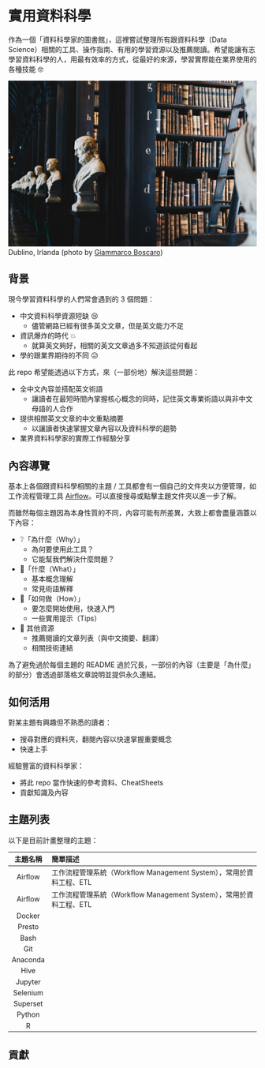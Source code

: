 # 實用資料科學
作為一個「資料科學家的圖書館」，這裡嘗試整理所有跟資料科學（Data Science）相關的工具、操作指南、有用的學習資源以及推薦閱讀。希望能讓有志學習資料科學的人，用最有效率的方式，從最好的來源，學習實際能在業界使用的各種技能 :nerd_face:

![Dublino, Irlanda.](images/cover.jpg)
Dublino, Irlanda (photo by [Giammarco Boscaro](https://unsplash.com/photos/zeH-ljawHtg?utm_source=unsplash&utm_medium=referral&utm_content=creditCopyText))

## 背景
現今學習資料科學的人們常會遇到的 3 個問題：
- 中文資料科學資源短缺 :cry:
    - 儘管網路已經有很多英文文章，但是英文能力不足
- 資訊爆炸的時代 :boom:
    - 就算英文夠好，相關的英文文章過多不知道該從何看起
- 學的跟業界期待的不同 :disappointed_relieved:

此 repo 希望能透過以下方式，來（一部份地）解決這些問題：
- 全中文內容並搭配英文術語
    - 讓讀者在最短時間內掌握核心概念的同時，記住英文專業術語以與非中文母語的人合作
- 提供相關英文文章的中文重點摘要
    - 以讓讀者快速掌握文章內容以及資料科學的趨勢
- 業界資料科學家的實際工作經驗分享

## 內容導覽
基本上各個跟資料科學相關的主題 / 工具都會有一個自己的文件夾以方便管理，如工作流程管理工具 [Airflow](airflow)。可以直接搜尋或點擊主題文件夾以進一步了解。

而雖然每個主題因為本身性質的不同，內容可能有所差異，大致上都會盡量涵蓋以下內容：
- :grey_question:「為什麼（Why）」
    - 為何要使用此工具？
    - 它能幫我們解決什麼問題？
- :notebook:「什麼（What）」
    - 基本概念理解
    - 常見術語解釋
- :wrench:「如何做（How）」
    - 要怎麼開始使用，快速入門
    - 一些實用提示（Tips）
- :book: 其他資源 
    - 推薦閱讀的文章列表（與中文摘要、翻譯）
    - 相關技術連結

為了避免過於每個主題的 README 過於冗長，一部份的內容（主要是「為什麼」的部分）會透過部落格文章說明並提供永久連結。

## 如何活用
對某主題有興趣但不熟悉的讀者：
- 搜尋對應的資料夾，翻閱內容以快速掌握重要概念
- 快速上手

經驗豐富的資料科學家：
- 將此 repo 當作快速的參考資料、CheatSheets
- 貢獻知識及內容

## 主題列表
以下是目前計畫整理的主題：

| 主題名稱 | 簡單描述 |
| :---: | :--- |
| Airflow | 工作流程管理系統（Workflow Management System），常用於資料工程、ETL |
| Airflow | 工作流程管理系統（Workflow Management System），常用於資料工程、ETL |
| Docker |  |
| Presto |  |
| Bash |  |
| Git |  |
| Anaconda |  |
| Hive |  |
| Jupyter |  |
| Selenium |  |
| Superset |  |
| Python |  |
| R |  |


## 貢獻
